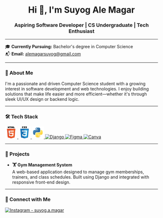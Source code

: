 <h1 align="center">Hi 👋, I'm Suyog Ale Magar</h1>  
<h3 align="center">Aspiring Software Developer | CS Undergraduate | Tech Enthusiast</h3>

---

🎓 **Currently Pursuing:** Bachelor's degree in Computer Science  
📬 **Email:** alemagarsuyog@gmail.com  

---

### 🧠 About Me  
I'm a passionate and driven Computer Science student with a growing interest in software development and web technologies. I enjoy building solutions that make life easier and more efficient—whether it's through sleek UI/UX design or backend logic.

---

### 🛠️ Tech Stack  
<p align="left">
  <a href="https://www.w3schools.com/html/" target="_blank" rel="noreferrer">
    <img src="https://raw.githubusercontent.com/devicons/devicon/master/icons/html5/html5-original-wordmark.svg" alt="HTML5" width="40" height="40"/>
  </a>
  <a href="https://www.w3schools.com/css/" target="_blank" rel="noreferrer">
    <img src="https://raw.githubusercontent.com/devicons/devicon/master/icons/css3/css3-original-wordmark.svg" alt="CSS3" width="40" height="40"/>
  </a>
  <a href="https://www.python.org" target="_blank" rel="noreferrer">
    <img src="https://raw.githubusercontent.com/devicons/devicon/master/icons/python/python-original.svg" alt="Python" width="40" height="40"/>
  </a>
  <a href="https://www.djangoproject.com/" target="_blank" rel="noreferrer">
    <img src="https://cdn.worldvectorlogo.com/logos/django.svg" alt="Django" width="40" height="40"/>
  </a>
  <a href="https://www.figma.com/" target="_blank" rel="noreferrer">
    <img src="https://upload.wikimedia.org/wikipedia/commons/3/33/Figma-logo.svg" alt="Figma" width="40" height="40"/>
  </a>
  <a href="https://www.canva.com/" target="_blank" rel="noreferrer">
    <img src="https://www.vectorlogo.zone/logos/canva/canva-icon.svg" alt="Canva" width="40" height="40"/>
  </a>
</p>

---

### 🚀 Projects  
- **🏋️ Gym Management System**  
  A web-based application designed to manage gym memberships, trainers, and class schedules. Built using Django and integrated with responsive front-end design.

---

### 📱 Connect with Me  
<p align="left">
  <a href="https://instagram.com/suyog.a.magar" target="_blank">
    <img src="https://raw.githubusercontent.com/rahuldkjain/github-profile-readme-generator/master/src/images/icons/Social/instagram.svg" alt="Instagram - suyog.a.magar" height="30" width="40" />
  </a>
</p>

